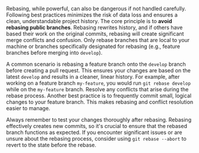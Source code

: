 Rebasing, while powerful, can also be dangerous if not handled carefully. Following best practices minimizes the risk of data loss and ensures a clean, understandable project history. The core principle is to **avoid rebasing public branches**. Rebasing rewrites history, and if others have based their work on the original commits, rebasing will create significant merge conflicts and confusion. Only rebase branches that are local to your machine or branches specifically designated for rebasing (e.g., feature branches before merging into `develop`).

A common scenario is rebasing a feature branch onto the `develop` branch before creating a pull request. This ensures your changes are based on the latest `develop` and results in a cleaner, linear history. For example, after working on a feature branch `my-feature`, you would run `git rebase develop` while on the `my-feature` branch. Resolve any conflicts that arise during the rebase process. Another best practice is to frequently commit small, logical changes to your feature branch. This makes rebasing and conflict resolution easier to manage.

Always remember to test your changes thoroughly after rebasing. Rebasing effectively creates new commits, so it's crucial to ensure that the rebased branch functions as expected. If you encounter significant issues or are unsure about the rebasing process, consider using `git rebase --abort` to revert to the state before the rebase.